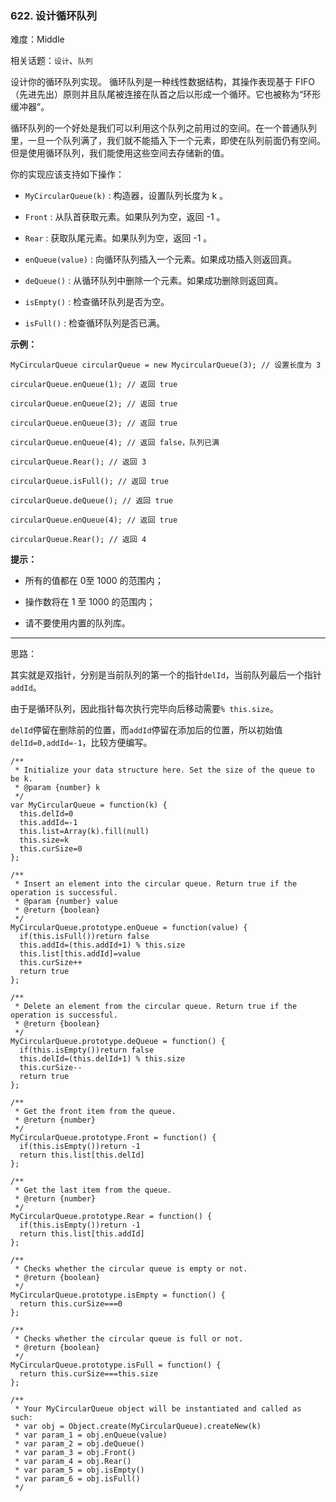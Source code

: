 ### 622. 设计循环队列

难度：Middle

相关话题：`设计`、`队列`

设计你的循环队列实现。 循环队列是一种线性数据结构，其操作表现基于 FIFO（先进先出）原则并且队尾被连接在队首之后以形成一个循环。它也被称为&ldquo;环形缓冲器&rdquo;。



循环队列的一个好处是我们可以利用这个队列之前用过的空间。在一个普通队列里，一旦一个队列满了，我们就不能插入下一个元素，即使在队列前面仍有空间。但是使用循环队列，我们能使用这些空间去存储新的值。



你的实现应该支持如下操作：




* `MyCircularQueue(k)` : 构造器，设置队列长度为 k 。

* `Front` : 从队首获取元素。如果队列为空，返回 -1 。

* `Rear` : 获取队尾元素。如果队列为空，返回 -1 。

* `enQueue(value)` : 向循环队列插入一个元素。如果成功插入则返回真。

* `deQueue()` : 从循环队列中删除一个元素。如果成功删除则返回真。

* `isEmpty()` : 检查循环队列是否为空。

* `isFull()` : 检查循环队列是否已满。









**示例：** 



```
MyCircularQueue circularQueue = new MycircularQueue(3); // 设置长度为 3

circularQueue.enQueue(1); // 返回 true

circularQueue.enQueue(2); // 返回 true

circularQueue.enQueue(3); // 返回 true

circularQueue.enQueue(4); // 返回 false，队列已满

circularQueue.Rear(); // 返回 3

circularQueue.isFull(); // 返回 true

circularQueue.deQueue(); // 返回 true

circularQueue.enQueue(4); // 返回 true

circularQueue.Rear(); // 返回 4

```






**提示：** 




* 所有的值都在 0至 1000 的范围内；

* 操作数将在 1 至 1000 的范围内；

* 请不要使用内置的队列库。






-----

思路：

其实就是双指针，分别是当前队列的第一个的指针`delId`，当前队列最后一个指针`addId`。

由于是循环队列，因此指针每次执行完毕向后移动需要`% this.size`。

`delId`停留在删除前的位置，而`addId`停留在添加后的位置，所以初始值`delId=0,addId=-1`，比较方便编写。
```
/**
 * Initialize your data structure here. Set the size of the queue to be k.
 * @param {number} k
 */
var MyCircularQueue = function(k) {
  this.delId=0
  this.addId=-1
  this.list=Array(k).fill(null)
  this.size=k
  this.curSize=0
};

/**
 * Insert an element into the circular queue. Return true if the operation is successful. 
 * @param {number} value
 * @return {boolean}
 */
MyCircularQueue.prototype.enQueue = function(value) {
  if(this.isFull())return false
  this.addId=(this.addId+1) % this.size
  this.list[this.addId]=value
  this.curSize++
  return true
};

/**
 * Delete an element from the circular queue. Return true if the operation is successful.
 * @return {boolean}
 */
MyCircularQueue.prototype.deQueue = function() {
  if(this.isEmpty())return false
  this.delId=(this.delId+1) % this.size
  this.curSize--
  return true
};

/**
 * Get the front item from the queue.
 * @return {number}
 */
MyCircularQueue.prototype.Front = function() {
  if(this.isEmpty())return -1
  return this.list[this.delId]
};

/**
 * Get the last item from the queue.
 * @return {number}
 */
MyCircularQueue.prototype.Rear = function() {
  if(this.isEmpty())return -1
  return this.list[this.addId]
};

/**
 * Checks whether the circular queue is empty or not.
 * @return {boolean}
 */
MyCircularQueue.prototype.isEmpty = function() {
  return this.curSize===0
};

/**
 * Checks whether the circular queue is full or not.
 * @return {boolean}
 */
MyCircularQueue.prototype.isFull = function() {
  return this.curSize===this.size
};

/** 
 * Your MyCircularQueue object will be instantiated and called as such:
 * var obj = Object.create(MyCircularQueue).createNew(k)
 * var param_1 = obj.enQueue(value)
 * var param_2 = obj.deQueue()
 * var param_3 = obj.Front()
 * var param_4 = obj.Rear()
 * var param_5 = obj.isEmpty()
 * var param_6 = obj.isFull()
 */
```

